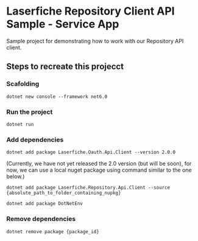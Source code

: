 # Laserfiche Repository Client API Sample - Service App
Sample project for demonstrating how to work with our Repository API client.

## Steps to recreate this projecct

### Scafolding

```
dotnet new console --framework net6.0
```

### Run the project

```
dotnet run
```

### Add dependencies

```
dotnet add package Laserfiche.Oauth.Api.Client --version 2.0.0
```
(Currently, we have not yet released the 2.0 version (but will be soon), for now, we can use a local nuget package using command similar to the one below.)

```
dotnet add package Laserfiche.Repository.Api.Client --source {absolute_path_to_folder_containing_nupkg}
```

```
dotnet add package DotNetEnv
```

### Remove dependencies

```
dotnet remove package {package_id}
```
